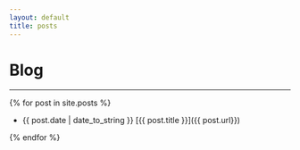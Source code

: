 ```yaml
---
layout: default
title: posts
---
```


# Blog

---

{% for post in site.posts %}
- {{ post.date | date_to_string }} [{{ post.title }}]({{ post.url}})

{% endfor %}
